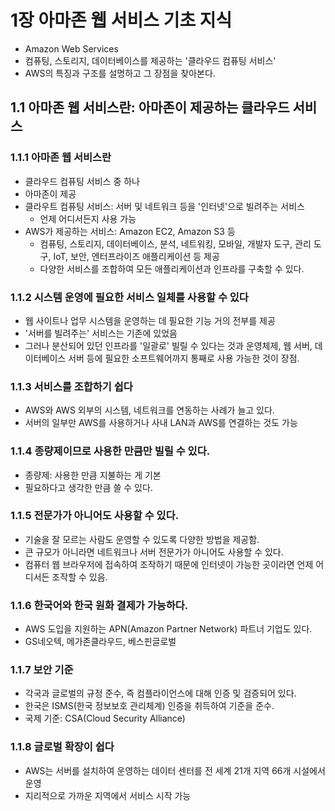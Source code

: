# 1장 아마존 웹 서비스 기초 지식 
- Amazon Web Services
- 컴퓨팅, 스토리지, 데이터베이스를 제공하는 '클라우드 컴퓨팅 서비스'
- AWS의 특징과 구조를 설명하고 그 장점을 찾아본다.
  

## 1.1 아마존 웹 서비스란: 아마존이 제공하는 클라우드 서비스 
### 1.1.1 아마존 웹 서비스란 
- 클라우드 컴퓨팅 서비스 중 하나
- 아마존이 제공
- 클라우트 컴퓨팅 서비스: 서버 및 네트워크 등을 '인터넷'으로 빌려주는 서비스
    - 언제 어디서든지 사용 가능
- AWS가 제공하는 서비스: Amazon EC2, Amazon S3 등
    - 컴퓨팅, 스토리지, 데이터베이스, 분석, 네트워킹, 모바일, 개발자 도구, 관리 도구, IoT, 보안, 엔터프라이즈 애플리케이션 등 제공
    - 다양한 서비스를 조합하여 모든 애플리케이션과 인프라를 구축할 수 있다.
 
### 1.1.2 시스템 운영에 필요한 서비스 일체를 사용할 수 있다
- 웹 사이트나 업무 시스템을 운영하는 데 필요한 기능 거의 전부를 제공
- '서버를 빌려주는' 서비스는 기존에 있었음
- 그러나 분산되어 있던 인프라를 '일괄로' 빌릴 수 있다는 것과 운영체제, 웹 서버, 데이터베이스 서버 등에 필요한 소프트웨어까지 통째로 사용 가능한 것이 장점.

### 1.1.3 서비스를 조합하기 쉽다 
- AWS와 AWS 외부의 시스템, 네트워크를 연동하는 사례가 늘고 있다.
- 서버의 일부만 AWS를 사용하거나 사내 LAN과 AWS를 연결하는 것도 가능

### 1.1.4 종량제이므로 사용한 만큼만 빌릴 수 있다. 
- 종량제: 사용한 만큼 지불하는 게 기본
- 필요하다고 생각한 만큼 쓸 수 있다. 

### 1.1.5 전문가가 아니어도 사용할 수 있다. 
- 기술을 잘 모르는 사람도 운영할 수 있도록 다양한 방법을 제공함.
- 큰 규모가 아니라면 네트워크나 서버 전문가가 아니어도 사용할 수 있다.
- 컴퓨터 웹 브라우저에 접속하여 조작하기 때문에 인터넷이 가능한 곳이라면 언제 어디서든 조작할 수 있음.

### 1.1.6 한국어와 한국 원화 결제가 가능하다. 
- AWS 도입을 지원하는 APN(Amazon Partner Network) 파트너 기업도 있다.
- GS네오텍, 메가존클라우드, 베스핀글로벌

### 1.1.7 보안 기준 
- 각국과 글로벌의 규정 준수, 즉 컴플라이언스에 대해 인증 및 검증되어 있다.
- 한국은 ISMS(한국 정보보호 관리체계) 인증을 취득하여 기준을 준수.
- 국제 기준: CSA(Cloud Security Alliance)

### 1.1.8 글로벌 확장이 쉽다
- AWS는 서버를 설치하여 운영하는 데이터 센터를 전 세계 21개 지역 66개 시설에서 운영
- 지리적으로 가까운 지역에서 서비스 시작 가능 
